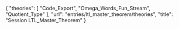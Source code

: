 {
    "theories": [
        "Code_Export",
        "Omega_Words_Fun_Stream",
        "Quotient_Type"
    ],
    "url": "entries/ltl_master_theorem/theories",
    "title": "Session LTL_Master_Theorem"
}